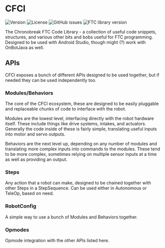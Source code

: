 # CFCl
![Version](https://img.shields.io/badge/version-0.0.1--beta-blue)
![License](https://img.shields.io/github/license/MHS-FTC/cfcl)
![GitHub issues](https://img.shields.io/github/issues/MHS-FTC/cfcl?logo=github)
![FTC library version](https://img.shields.io/badge/ftc%20library%20version-7.0.0-blue)

The Chronobreak FTC Code Library - a collection of useful code snippets, structures, and various
other bits and bobs useful for FTC programming. Designed to be used with Android Studio, though
might (?) work with OnBotJava as well.

## APIs
CFCl exposes a bunch of different APIs designed to be used together, but if needed they can be used
independently too.

### Modules/Behaviors
The core of the CFCl ecosystem, these are designed to be easily pluggable and replaceable chunks of
code to interface with the robot.

Modules are the lowest level, interfacing directly with the robot hardware itself. These include
things like drive systems, intakes, and actuators. Generally the code inside of these is fairly
simple, translating useful inputs into motor and servo outputs.

Behaviors are the next level up, depending on any number of modules and translating more complex
inputs into commands to the modules. These tend to be more complex, sometimes relying on multiple
sensor inputs at a time as well as providing an output.

### Steps
Any action that a robot can make, designed to be chained together with other Steps in a
StepSequence. Can be used either in Autonomous or TeleOp, based on need.

### RobotConfig
A simple way to use a bunch of Modules and Behaviors together.

### Opmodes
Opmode integration with the other APIs listed here.
